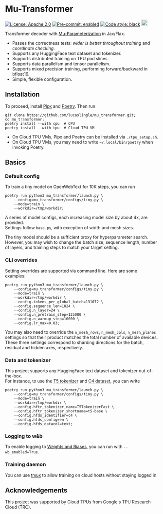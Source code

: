 
# Mu-Transformer

[![License: Apache 2.0](https://img.shields.io/badge/License:-Apache_2.0-F3FAFF?labelColor=F3FAFF&style=flat-square)](https://opensource.org/licenses/Apache-2.0)
[![Pre-commit: enabled](https://img.shields.io/badge/Pre--Commit:-Enabled-F3FAFF?logo=pre-commit&logoColor=black&labelColor=F3FAFF&style=flat-square)](https://pre-commit.com/)
[![Code style: black](https://img.shields.io/badge/Code%20Style:-Black-F3FAFF?labelColor=F3FAFF&style=flat-square)](https://github.com/psf/black)
<a href="https://wandb.ai/lucaslingle/mu_transformer/workspace?workspace=user-lucaslingle">
    <img src="https://img.shields.io/badge/Weights_&_Biases-F3FAFF?style=for-the-badge&logo=WeightsAndBiases&logoColor=yellow"  height="20" />
</a>

Transformer decoder with [Mu-Parameterization](https://arxiv.org/abs/2203.03466) in Jax/Flax.

- Passes the correctness tests: *wider is better throughout training* and *coordinate checking*.
- Supports any HuggingFace text dataset and tokenizer.
- Supports distributed training on TPU pod slices. 
- Supports data parallelism and tensor parallelism.
- Supports mixed precision training, performing forward/backward in bfloat16.
- Simple, flexible configuration.

## Installation

To proceed, install [Pipx](https://github.com/pypa/pipx) and [Poetry](https://github.com/python-poetry/poetry). Then run
```
git clone https://github.com/lucaslingle/mu_transformer.git;
cd mu_transformer;
poetry install --with cpu  # CPU
poetry install --with tpu  # Cloud TPU VM
```
- On Cloud TPU VMs, Pipx and Poetry can be installed via ```./tpu_setup.sh```.
- On Cloud TPU VMs, you may need to write ```~/.local/bin/poetry``` when invoking Poetry. 

## Basics

### Default config

To train a tiny model on OpenWebText for 10K steps, you can run
```
poetry run python3 mu_transformer/launch.py \
    --config=mu_transformer/configs/tiny.py \
    --mode=train \
    --workdir=/tmp/workdir;
```
A series of model configs, each increasing model size by about 4x, are provided.   
Settings follow ```base.py```, with exception of width and mesh sizes.

The tiny model should be a sufficient proxy for hyperparameter search. 
However, you may wish to change the batch size, sequence length, number of layers, and training steps to match your target setting. 

### CLI overrides

Setting overrides are supported via command line. Here are some examples:
```
poetry run python3 mu_transformer/launch.py \
    --config=mu_transformer/configs/tiny.py \
    --mode=train \
    --workdir=/tmp/workdir \
    --config.tokens_per_global_batch=131072 \
    --config.sequence_len=1024 \
    --config.n_layer=24 \
    --config.n_pretrain_step=125000 \
    --config.n_warmup_step=10000 \
    --config.lr_max=0.03;
```
You may also need to override the ```n_mesh_rows```, ```n_mesh_cols```, ```n_mesh_planes``` settings so that their product matches the total number of available devices. These three settings correspond to sharding directions for the batch, residual and hidden axes, respectively.  

### Data and tokenizer

This project supports any HuggingFace text dataset and tokenizer out-of-the-box.  
For instance, to use the [T5 tokenizer](https://huggingface.co/docs/transformers/model_doc/t5#transformers.T5TokenizerFast) and [C4 dataset](https://huggingface.co/datasets/c4), you can write
```
poetry run python3 mu_transformer/launch.py \
    --config=mu_transformer/configs/tiny.py \
    --mode=train \
    --workdir=/tmp/workdir \
    --config.hftr_tokenizer_name=T5TokenizerFast \
    --config.hftr_tokenizer_shortname=t5-base \
    --config.hfds_identifier=c4 \
    --config.hfds_config=en \
    --config.hfds_datacol=text;
```

### Logging to w&b

To enable logging to [Weights and Biases](https://wandb.ai/), you can run with ```--wb_enabled=True```.

### Training daemon

You can use [tmux](https://github.com/tmux/tmux) to allow training on cloud hosts without staying logged in.

## Acknowledgements

This project was supported by Cloud TPUs from Google's TPU Research Cloud (TRC).
